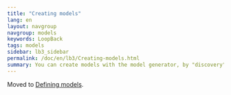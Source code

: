 ```yaml
---
title: "Creating models"
lang: en
layout: navgroup
navgroup: models
keywords: LoopBack
tags: models
sidebar: lb3_sidebar
permalink: /doc/en/lb3/Creating-models.html
summary: You can create models with the model generator, by "discovery" from existing an existing database schema, and by instance introspection for non-relational data sources.
---
```


Moved to [Defining models](Defining-models.html).
